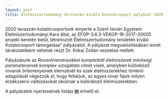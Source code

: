 ```yaml
---
layout: post
title: Élelmiszertudomány területén kiváló Kutatócsoport pályázat 2020 tavasz
---
```


2020 tavaszán kutatócsoportunk elnyerte a Szent István Egyetem Élelmiszertudományi Kara által, az 
EFOP-3.6.3-VEKOP-16-2017-00005 projekt keretén belül, létrehozott Élelmiszertudomány területén 
kiváló Kutatócsoport támogatása” pályázatot. A pályázat megvalósításában ismét társkutatóként vehetek részt 
Dr. Kókai Zoltán vezetése mellett. 

Pályázatunk az *Rovarőrleményekkel komplettált élelmiszerek minőségi paramétereinek komplex vizsgálata* címet viseli, amelyben különböző rovarok őrleményeinek elemzését és 
ezek élelmiszerekhez történő adagolását végezzük el, hogy feltárjuk, az egyes rovar fajok milyen érzékszervi változásokat okoznak a különböző élelmiszerekben.

A pályázatok nyerteseinek listája **[itt](https://drive.google.com/file/d/1llsLhhjT9PpHiZpPtYbeuwxTYwGsEQuz/view?usp=sharing)** érhető el. 